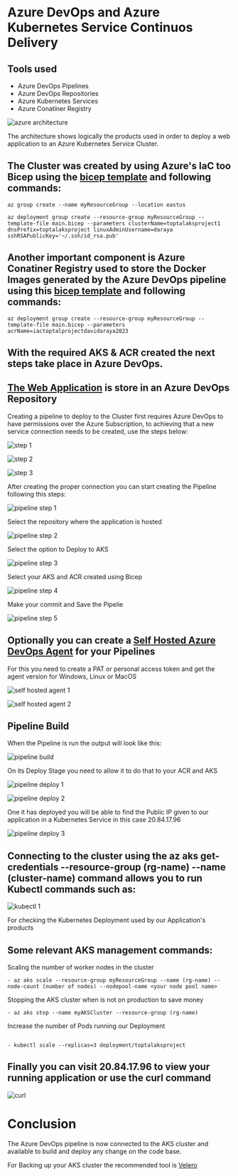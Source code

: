 # Azure DevOps and Azure Kubernetes Service Continuos Delivery

## Tools used
- Azure DevOps Pipelines
- Azure DevOps Repositories
- Azure Kubernetes Services
- Azure Conatiner Registry

![azure architecture](https://git.toptal.com/davidjosuearayasanabria/davidjosuearayasanabria/-/blob/9a50889be7853b71498153a8cec41262ab46fa8d/Images/architecture.png)

The architecture shows logically the products used in order to deploy a web application to an Azure Kubernetes Service Cluster.

## The Cluster was created by using Azure's IaC too Bicep using the [bicep template](https://git.toptal.com/davidjosuearayasanabria/davidjosuearayasanabria/-/blob/004ae179cc217768a45f1ba10b21c0abce1fc48f/Bicep/aks.bicep) and following commands:

```
az group create --name myResourceGroup --location eastus

az deployment group create --resource-group myResourceGroup --template-file main.bicep --parameters clusterName=toptalaksproject1
dnsPrefix=toptalaksproject linuxAdminUsername=daraya sshRSAPublicKey='~/.ssh/id_rsa.pub'
```

## Another important component is Azure Conatiner Registry used to store the Docker Images generated by the Azure DevOps pipeline using this [bicep template](https://git.toptal.com/davidjosuearayasanabria/davidjosuearayasanabria/-/blob/989657826dd641b2ab67c4e7a445026615ff863e/Bicep/acr.bicep) and following commands:

```
az deployment group create --resource-group myResourceGroup --template-file main.bicep --parameters acrName=iactoptalprojectdavidaraya2023
```

## With the required AKS & ACR created the next steps take place in Azure DevOps.

## [The Web Application](https://git.toptal.com/davidjosuearayasanabria/davidjosuearayasanabria/-/tree/main/app) is store in an Azure DevOps Repository 

Creating a pipeline to deploy to the Cluster first requires Azure DevOps to have permissions over the Azure Subscription, to achieving that a new service connection needs to be created, use the steps below:


![step 1 ](https://git.toptal.com/davidjosuearayasanabria/davidjosuearayasanabria/-/blob/ceabb8759ff2ee8b2afe5003091aa19e73d58137/Images/7.png)

![step 2 ](https://git.toptal.com/davidjosuearayasanabria/davidjosuearayasanabria/-/blob/ceabb8759ff2ee8b2afe5003091aa19e73d58137/Images/8.png)

![step 3 ](https://git.toptal.com/davidjosuearayasanabria/davidjosuearayasanabria/-/blob/ceabb8759ff2ee8b2afe5003091aa19e73d58137/Images/9.png)

After creating the proper connection you can start creating the Pipeline following this steps:

![pipeline step 1 ](https://git.toptal.com/davidjosuearayasanabria/davidjosuearayasanabria/-/blob/e3805ad5eff26f26b9174afa0e1c437e8b03d761/Images/1.png)

Select the repository where the application is hosted

![pipeline step 2 ](https://git.toptal.com/davidjosuearayasanabria/davidjosuearayasanabria/-/blob/e3805ad5eff26f26b9174afa0e1c437e8b03d761/Images/2.png)

Select the option to Deploy to AKS

![pipeline step 3 ](https://git.toptal.com/davidjosuearayasanabria/davidjosuearayasanabria/-/blob/e3805ad5eff26f26b9174afa0e1c437e8b03d761/Images/3.png)

Select your AKS and ACR created using Bicep 

![pipeline step 4 ](https://git.toptal.com/davidjosuearayasanabria/davidjosuearayasanabria/-/blob/e3805ad5eff26f26b9174afa0e1c437e8b03d761/Images/4.png)

Make your commit and Save the Pipelie

![pipeline step 5 ](https://git.toptal.com/davidjosuearayasanabria/davidjosuearayasanabria/-/blob/e3805ad5eff26f26b9174afa0e1c437e8b03d761/Images/4.1.png)

## Optionally you can create a [Self Hosted Azure DevOps Agent](https://learn.microsoft.com/en-us/azure/devops/pipelines/agents/agents?view=azure-devops&tabs=browser#install) for your Pipelines

For this you need to create a PAT or personal access token and get the agent version for Windows, Linux or MacOS

![self hosted agent 1 ](https://git.toptal.com/davidjosuearayasanabria/davidjosuearayasanabria/-/blob/139b6360681f3c4084f18c3dce004363c1824009/Images/10.png)

![self hosted agent 2 ](https://git.toptal.com/davidjosuearayasanabria/davidjosuearayasanabria/-/blob/139b6360681f3c4084f18c3dce004363c1824009/Images/11.png)

## Pipeline Build

When the Pipeline is run the output will look like this: 

![pipeline build ](https://git.toptal.com/davidjosuearayasanabria/davidjosuearayasanabria/-/blob/139b6360681f3c4084f18c3dce004363c1824009/Images/12.jpeg)

On its Deploy Stage you need to allow it to do that to your ACR and AKS

![pipeline deploy 1 ](https://git.toptal.com/davidjosuearayasanabria/davidjosuearayasanabria/-/blob/139b6360681f3c4084f18c3dce004363c1824009/Images/13.jpeg)

![pipeline deploy 2 ](https://git.toptal.com/davidjosuearayasanabria/davidjosuearayasanabria/-/blob/139b6360681f3c4084f18c3dce004363c1824009/Images/14.jpeg)

One it has deployed you will be able to find the Public IP given to our application in a Kubernetes Service in this case  20.84.17.96

![pipeline deploy 3 ](https://git.toptal.com/davidjosuearayasanabria/davidjosuearayasanabria/-/blob/139b6360681f3c4084f18c3dce004363c1824009/Images/15.jpeg)

## Connecting to the cluster using the az aks get-credentials --resource-group (rg-name) --name (cluster-name) command allows you to run Kubectl commands such as:

![kubectl 1 ](https://git.toptal.com/davidjosuearayasanabria/davidjosuearayasanabria/-/blob/76c870b8433673f2d14a7bed0165d40928492b9e/Images/16.jpeg)

For checking the Kubernetes Deployment used by our Application's products

## Some relevant AKS management commands:

Scaling the number of worker nodes in the cluster

```
- az aks scale --resource-group myResourceGroup --name (rg-name) --node-count (number of nodes) --nodepool-name <your node pool name>
```

Stopping the AKS cluster when is not on production to save money

```
- az aks stop --name myAKSCluster --resource-group (rg-name)

```

Increase the number of Pods running our Deployment

```

- kubectl scale --replicas=3 deployment/toptalaksproject

```

## Finally you can visit 20.84.17.96 to view your running application or use the curl command

![curl ](https://git.toptal.com/davidjosuearayasanabria/davidjosuearayasanabria/-/blob/1018e8eed2db2d0fffc839c8303a797507c9a900/Images/17.jpeg)

# Conclusion 

The Azure DevOps pipeline is now connected to the AKS cluster and available to build and deploy any change on the code base.

For Backing up your AKS cluster the recommended tool is [Velero](https://learn.microsoft.com/en-us/azure/aks/operator-best-practices-storage#secure-and-back-up-your-data)


